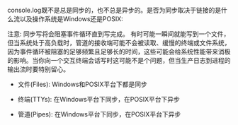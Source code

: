 ### 

console.log既不是总是同步的，也不总是异步的。是否为同步取决于链接的是什么流以及操作系统是Windows还是POSIX:

注意: 同步写将会阻塞事件循环直到写完成。 有时可能一瞬间就能写到一个文件，但当系统处于高负载时，管道的接收端可能不会被读取、缓慢的终端或文件系统，因为事件循环被阻塞的足够频繁且足够长的时间，这些可能会给系统性能带来消极的影响。当你向一个交互终端会话写时这可能不是个问题，但当生产日志到进程的输出流时要特别留心。

* 文件(Files): Windows和POSIX平台下都是同步

* 终端(TTYs): 在Windows平台下同步，在POSIX平台下异步

* 管道(Pipes): 在Windows平台下同步，在POSIX平台下异步